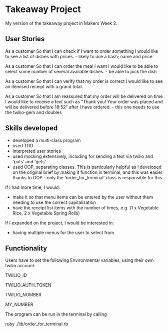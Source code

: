 # Takeaway Project

My version of the takeaway project in Makers Week 2.

## User Stories

As a customer
So that I can check if I want to order something
I would like to see a list of dishes with prices.
    - likely to use a hash; name and price

As a customer
So that I can order the meal I want
I would like to be able to select some number of several available dishes.
     - be able to pick the dish

As a customer
So that I can verify that my order is correct
I would like to see an itemised receipt with a grand total.

As a customer
So that I am reassured that my order will be delivered on time
I would like to receive a text such as "Thank you! Your order was placed and will be delivered before 18:52" after I have ordered.
      - this one needs to use the twilio-gem and doubles

## Skills developed

 - developed a multi-class program 
 - used TDD
 - interpreted user stories
 - used mocking extensively, including for sending a text via twilio and 'puts' and 'gets'
 - used OOP, separating classes. This is particularly helpful as I developed on the original brief by making it function in terminal,
 and this was easier thanks to OOP - only the 'order_for_terminal' class is responsible for this

If I had more time, I would:
 - make it so that menu items can be entered by the user without them needing to use the correct capitalization
 - have the receipt list items with the number of times, e.g. (1 x Vegetable Rice, 2 x Vegetable Spring Rolls)

If I expanded on the project, I would be interested in:
 - having multiple menus for the user to select from

## Functionality

Users have to set the following Environmental variables, using their own twilio account:

TWILIO_ID

TWILIO_AUTH_TOKEN

TWILIO_NUMBER

MY_NUMBER


The program can be run in the terminal by calling

ruby ./lib/order_for_terminal.rb

